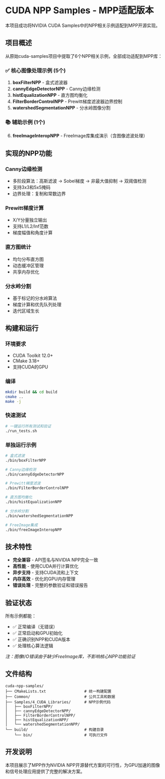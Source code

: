 # CUDA NPP Samples - MPP适配版本

本项目成功将NVIDIA CUDA Samples中的NPP相关示例适配到MPP开源实现。

## 项目概述

从原始cuda-samples项目中提取了6个NPP相关示例，全部成功适配到MPP库：

### ✅ 核心图像处理示例 (5个)

1. **boxFilterNPP** - 盒式滤波器
2. **cannyEdgeDetectorNPP** - Canny边缘检测  
3. **histEqualizationNPP** - 直方图均衡化
4. **FilterBorderControlNPP** - Prewitt梯度滤波器边界控制
5. **watershedSegmentationNPP** - 分水岭图像分割

### 📚 辅助示例 (1个)

6. **freeImageInteropNPP** - FreeImage库集成演示（含图像滤波处理）

## 实现的NPP功能

### Canny边缘检测
- 多阶段算法：高斯滤波 → Sobel梯度 → 非最大值抑制 → 双阈值检测
- 支持3x3和5x5掩码
- 边界处理：复制和常数边界

### Prewitt梯度计算  
- X/Y分量独立输出
- 支持L1/L2/Inf范数
- 梯度幅值和角度计算

### 直方图统计
- 均匀分布直方图
- 动态缓冲区管理
- 共享内存优化

### 分水岭分割
- 基于标记的分水岭算法
- 梯度计算和优先队列处理
- 迭代区域生长

## 构建和运行

### 环境要求
- CUDA Toolkit 12.0+
- CMake 3.18+
- 支持CUDA的GPU

### 编译
```bash
mkdir build && cd build
cmake ..
make -j
```

### 快速测试
```bash
# 一键运行所有测试和验证
./run_tests.sh
```

### 单独运行示例
```bash
# 盒式滤波
./bin/boxFilterNPP

# Canny边缘检测  
./bin/cannyEdgeDetectorNPP

# Prewitt梯度滤波
./bin/FilterBorderControlNPP

# 直方图均衡化
./bin/histEqualizationNPP

# 分水岭分割
./bin/watershedSegmentationNPP

# FreeImage集成
./bin/freeImageInteropNPP
```

## 技术特性

- **完全兼容** - API签名与NVIDIA NPP完全一致
- **高性能** - 使用CUDA并行计算优化
- **异步支持** - 支持CUDA流和上下文
- **内存高效** - 优化的GPU内存管理
- **错误处理** - 完整的参数验证和错误报告

## 验证状态

所有示例都能：
- ✅ 正常编译（无错误）
- ✅ 正常启动和GPU初始化
- ✅ 正确识别NPP和CUDA版本
- ✅ 处理核心算法逻辑

*注：图像I/O错误由于缺少FreeImage库，不影响核心NPP功能验证*

## 文件结构

```
cuda-npp-samples/
├── CMakeLists.txt                 # 统一构建配置
├── Common/                        # 公共工具和数据
├── Samples/4_CUDA_Libraries/      # NPP示例代码
│   ├── boxFilterNPP/
│   ├── cannyEdgeDetectorNPP/
│   ├── FilterBorderControlNPP/
│   ├── histEqualizationNPP/
│   └── watershedSegmentationNPP/
└── build/                         # 构建目录
    └── bin/                       # 可执行文件
```

## 开发说明

本项目展示了MPP作为NVIDIA NPP开源替代方案的可行性，为GPU加速的图像和信号处理应用提供了完整的解决方案。